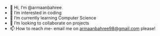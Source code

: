 - 👋 Hi, I’m @armaanbahree
- 👀 I’m interested in coding
- 🌱 I’m currently learning Computer Science
- 💞️ I’m looking to collaborate on projects
- 📫 How to reach me- email me on armaanbahree98@gmail.com please!  


<!---
armaanbahree/armaanbahree is a ✨ special ✨ repository because its `README.md` (this file) appears on your GitHub profile.
You can click the Preview link to take a look at your changes.
--->
